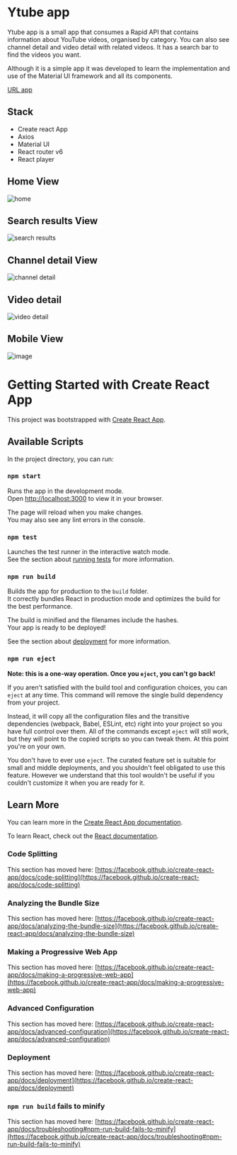 # Ytube app

Ytube app is a small app that consumes a Rapid API that contains information about YouTube videos, organised by category.
You can also see channel detail and video detail with related videos.
It has a search bar to find the videos you want.

Although it is a simple app it was developed to learn the implementation and use of the Material UI framework and all its components.

[URL app](https://ytube-app-evod-nhm3a1u4f-lucassingh.vercel.app/)

## Stack

- Create react App
- Axios
- Material UI
- React router v6
- React player

## Home View

![home](https://user-images.githubusercontent.com/25686886/206938311-a10206ca-b9d2-46a8-ac0c-641360d0ac2d.png)

## Search results View

![search results](https://user-images.githubusercontent.com/25686886/206938343-b9592ebb-606b-462f-8e75-40dba3263284.png)

## Channel detail View

![channel detail](https://user-images.githubusercontent.com/25686886/206938380-aa6911bb-2580-4d1b-8170-a2c3371e2dbc.png)

## Video detail

![video detail](https://user-images.githubusercontent.com/25686886/206938400-161b476a-0c02-4919-b62b-66a809f71a11.png)

## Mobile View

![image](https://user-images.githubusercontent.com/25686886/206938442-c56a0f6e-d885-496e-8948-b11d0d8494e1.png)

# Getting Started with Create React App

This project was bootstrapped with [Create React App](https://github.com/facebook/create-react-app).

## Available Scripts

In the project directory, you can run:

### `npm start`

Runs the app in the development mode.\
Open [http://localhost:3000](http://localhost:3000) to view it in your browser.

The page will reload when you make changes.\
You may also see any lint errors in the console.

### `npm test`

Launches the test runner in the interactive watch mode.\
See the section about [running tests](https://facebook.github.io/create-react-app/docs/running-tests) for more information.

### `npm run build`

Builds the app for production to the `build` folder.\
It correctly bundles React in production mode and optimizes the build for the best performance.

The build is minified and the filenames include the hashes.\
Your app is ready to be deployed!

See the section about [deployment](https://facebook.github.io/create-react-app/docs/deployment) for more information.

### `npm run eject`

**Note: this is a one-way operation. Once you `eject`, you can't go back!**

If you aren't satisfied with the build tool and configuration choices, you can `eject` at any time. This command will remove the single build dependency from your project.

Instead, it will copy all the configuration files and the transitive dependencies (webpack, Babel, ESLint, etc) right into your project so you have full control over them. All of the commands except `eject` will still work, but they will point to the copied scripts so you can tweak them. At this point you're on your own.

You don't have to ever use `eject`. The curated feature set is suitable for small and middle deployments, and you shouldn't feel obligated to use this feature. However we understand that this tool wouldn't be useful if you couldn't customize it when you are ready for it.

## Learn More

You can learn more in the [Create React App documentation](https://facebook.github.io/create-react-app/docs/getting-started).

To learn React, check out the [React documentation](https://reactjs.org/).

### Code Splitting

This section has moved here: [https://facebook.github.io/create-react-app/docs/code-splitting](https://facebook.github.io/create-react-app/docs/code-splitting)

### Analyzing the Bundle Size

This section has moved here: [https://facebook.github.io/create-react-app/docs/analyzing-the-bundle-size](https://facebook.github.io/create-react-app/docs/analyzing-the-bundle-size)

### Making a Progressive Web App

This section has moved here: [https://facebook.github.io/create-react-app/docs/making-a-progressive-web-app](https://facebook.github.io/create-react-app/docs/making-a-progressive-web-app)

### Advanced Configuration

This section has moved here: [https://facebook.github.io/create-react-app/docs/advanced-configuration](https://facebook.github.io/create-react-app/docs/advanced-configuration)

### Deployment

This section has moved here: [https://facebook.github.io/create-react-app/docs/deployment](https://facebook.github.io/create-react-app/docs/deployment)

### `npm run build` fails to minify

This section has moved here: [https://facebook.github.io/create-react-app/docs/troubleshooting#npm-run-build-fails-to-minify](https://facebook.github.io/create-react-app/docs/troubleshooting#npm-run-build-fails-to-minify)
